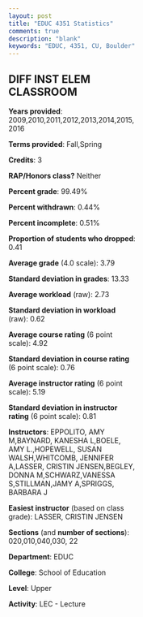 ```yaml
---
layout: post
title: "EDUC 4351 Statistics"
comments: true
description: "blank"
keywords: "EDUC, 4351, CU, Boulder"
--- 
```

<head>
<script src="https://ajax.googleapis.com/ajax/libs/jquery/2.1.3/jquery.min.js"></script>
<script src="https://dl.dropboxusercontent.com/s/pc42nxpaw1ea4o9/highcharts.js?dl=0"></script>
<!-- <script src="../assets/js/highcharts.js"></script> -->
<style type="text/css">@font-face {
	font-family: "Bebas Neue";
	src: url(https://www.filehosting.org/file/details/544349/BebasNeue%20Regular.otf) format("opentype");
	}
	h1.Bebas { 
		font-family: "Bebas Neue", Verdana, Tahoma;
	}
</style>
</head>
<body>
	<div id="container" style="float: right; width: 45%; height: 88%; margin-left: 2.5%; margin-right: 2.5%;"></div>
	<script language="JavaScript">
		$(document).ready(function() {
		var chart = {type: 'column'};
		var title = {text: 'Grade Distribution'};
		var xAxis = {categories: ['A','B','C','D','F'],crosshair: true};
		var yAxis = {min: 0,title: {text: 'Percentage'}};
		var tooltip = {headerFormat: '<center><b><span style="font-size:20px">{point.key}</span></b></center>',
		               pointFormat: '<td style="padding:0"><b>{point.y:.1f}%</b></td>',
		               footerFormat: '</table>',shared: true,useHTML: true};
		var plotOptions = {column: {pointPadding: 0.0,borderWidth: 0}};  
		var credits = {enabled: false};var series= [{name: 'Percent',data: [83.4,15.77,0.83,0.0,0.0,]}];
		var json = {};
		json.chart = chart;
		json.title = title;
		json.tooltip = tooltip;
		json.xAxis = xAxis;
		json.yAxis = yAxis;  
		json.series = series;
		json.plotOptions = plotOptions;  
		json.credits = credits;
		$('#container').highcharts(json);
	});
	</script>
</body>
			   
## DIFF INST ELEM CLASSROOM

**Years provided**: 2009,2010,2011,2012,2013,2014,2015,2016

**Terms provided**: Fall,Spring

**Credits**: 3

**RAP/Honors class?** Neither

**Percent grade**: 99.49%

**Percent withdrawn**: 0.44%

**Percent incomplete**: 0.51%

**Proportion of students who dropped**: 0.41

**Average grade** (4.0 scale): 3.79

**Standard deviation in grades**: 13.33

**Average workload** (raw): 2.73

**Standard deviation in workload** (raw): 0.62

**Average course rating** (6 point scale): 4.92

**Standard deviation in course rating** (6 point scale): 0.76

**Average instructor rating** (6 point scale): 5.19

**Standard deviation in instructor rating** (6 point scale): 0.81

**Instructors**: EPPOLITO, AMY M,BAYNARD, KANESHA L,BOELE, AMY L.,HOPEWELL, SUSAN WALSH,WHITCOMB, JENNIFER A,LASSER, CRISTIN JENSEN,BEGLEY, DONNA M,SCHWARZ,VANESSA S,STILLMAN,JAMY A,SPRIGGS, BARBARA J

**Easiest instructor** (based on class grade): LASSER, CRISTIN JENSEN

**Sections** (and **number of sections**): 020,010,040,030, 22

**Department**: EDUC

**College**: School of Education

**Level**: Upper

**Activity**: LEC - Lecture